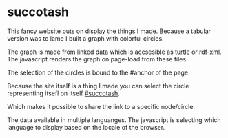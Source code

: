 # succotash
This fancy website puts on display the things I made. Because a tabular version was to lame I built a graph with colorful circles.

The graph is made from linked data which is accsesible as [turtle] or [rdf-xml]. The javascript renders the graph on page-load from these files.

The selection of the circles is bound to the #anchor of the page.

Because the site itself is a thing I made you can select the circle representing itsefl on itself [#succotash].

Which makes it possible to share the link to a specific node/circle.

The data available in multiple languanges. The javascript is selecting which language to display based on the locale of the browser.

[#succotash]: http://5th.ch/succotash/#succotash
[turtle]: http://5th.ch/succotash/graph.ttl
[rdf-xml]: http://5th.ch/succotash/graph.rdf
